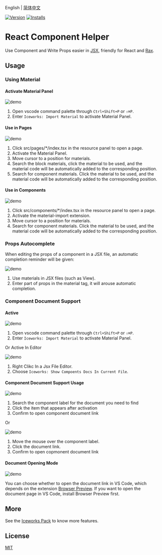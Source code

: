 English | [简体中文](./README.md)

[![Version](https://vsmarketplacebadge.apphb.com/version/iceworks-team.iceworks-material-helper.svg)](https://marketplace.visualstudio.com/items?itemName=iceworks-team.iceworks-material-helper)
[![Installs](https://vsmarketplacebadge.apphb.com/installs-short/iceworks-team.iceworks-material-helper.svg)](https://marketplace.visualstudio.com/items?itemName=iceworks-team.iceworks-material-helper)

# React Component Helper

Use Component and Write Props easier in [JSX](https://reactjs.org/docs/introducing-jsx.html), friendly for React and [Rax](https://rax.js.org/).

## Usage

### Using Material

#### Activate Material Panel

![demo](https://user-images.githubusercontent.com/56879942/88197902-b2ba1180-cc75-11ea-8e33-0ce4e7faa368.gif)

1. Open vscode command palette  through `Ctrl+Shift+P` or `⇧⌘P`.
2. Enter `Iceworks: Import Material` to activate Material Panel.

#### Use in Pages

![demo](https://user-images.githubusercontent.com/56879942/88197928-b8aff280-cc75-11ea-816d-1c609bc90878.gif)

1. Click src/pages/*/index.tsx in the resource panel to open a page.
2. Activate the Material Panel.
3. Move cursor to a position for materials.
4. Search the block materials, click the material to be used, and the material code will be automatically added to the corresponding position.
5. Search for component materials. Click the material to be used, and the material code will be automatically added to the corresponding position.

#### Use in Components

![demo](https://user-images.githubusercontent.com/56879942/88197942-bb124c80-cc75-11ea-8caa-68fe2dc4cbc3.gif)

1. Click src/components/*/index.tsx in the resource panel to open a page.
2. Activate the material-import extension.
3. Move cursor to a position for materials.
4. Search for component materials. Click the material to be used, and the material code will be automatically added to the corresponding position.

### Props Autocomplete

When editing the props of a component in a JSX file, an automatic completion reminder will be given:

![demo](https://user-images.githubusercontent.com/56879942/88197950-bd74a680-cc75-11ea-8650-dec13706366c.gif)

1. Use materials in JSX files (such as View).
2. Enter part of props in the material tag, it will arouse automatic completion.

### Component Document Support

#### Active

![demo](https://user-images.githubusercontent.com/56879942/90105043-d275be80-dd77-11ea-9723-0ce16206c134.gif)

1. Open vscode command palette  through `Ctrl+Shift+P` or `⇧⌘P`.
2. Enter `Iceworks: Import Material` to activate Material Panel.

Or Active In Editor

![demo](https://user-images.githubusercontent.com/56879942/90105027-cc7fdd80-dd77-11ea-89f8-48b2a8d566eb.gif)

1. Right Clikc In a Jsx File Editor.
2. Choose `Iceworks: Show Compoents Docs In Current File`.

#### Component Document Support Usage

![demo](https://user-images.githubusercontent.com/56879942/90105051-d570af00-dd77-11ea-86b6-b460fa6cf430.gif)

1. Search the component label for the document you need to find
2. Click the item that appears after activation
3. Confirm to open component document link

Or

![demo](https://user-images.githubusercontent.com/56879942/90107055-dbb45a80-dd7a-11ea-98eb-6fa6ecf3acc8.gif)

1. Move the mouse over the component label.
2. Click the document link.
3. Confirm to open copmonent document link

#### Document Opening Mode

![demo](https://user-images.githubusercontent.com/56879942/90105064-d86b9f80-dd77-11ea-999e-d93974b9e6c5.gif)

You can choose whether to open the document link in VS Code, which depends on the extension [Browser Preview](https://marketplace.visualstudio.com/items?itemName=auchenberg.vscode-browser-preview). If you want to open the document page in VS Code, install Browser Preview first.

## More

See the [Iceworks Pack](https://marketplace.visualstudio.com/items?itemName=iceworks-team.iceworks) to know more features.

## License

[MIT](https://github.com/ice-lab/iceworks/blob/master/LICENSE)

